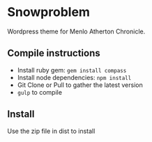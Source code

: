 # Snowproblem

Wordpress theme for Menlo Atherton Chronicle.

## Compile instructions
- Install ruby gem: `gem install compass`
- Install node dependencies: `npm install`
- Git Clone or Pull to gather the latest version
- `gulp` to compile

## Install
Use the zip file in dist to install
